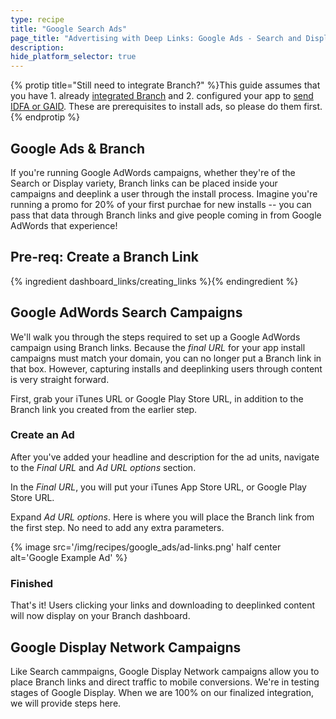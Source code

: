 ```yaml
---
type: recipe
title: "Google Search Ads"
page_title: "Advertising with Deep Links: Google Ads - Search and Display"
description: 
hide_platform_selector: true
---
```


{% protip title="Still need to integrate Branch?" %}This guide assumes that you have 1. already [integrated Branch](/recipes/quickstart_guide/ios/) and 2. configured your app to [send IDFA or GAID](/recipes/submitting_apps/ios/). These are prerequisites to install ads, so please do them first.
{% endprotip %}

## Google Ads & Branch

If you're running Google AdWords campaigns, whether they're of the Search or Display variety, Branch links can be placed inside your campaigns and deeplink a user through the install process. Imagine you're running a promo for 20% of your first purchae for new installs -- you can pass that data through Branch links and give people coming in from Google AdWords that experience!

## Pre-req: Create a Branch Link

{% ingredient dashboard_links/creating_links %}{% endingredient %}

## Google AdWords Search Campaigns

We'll walk you through the steps required to set up a Google AdWords campaign using Branch links. Because the *final URL* for your app install campaigns must match your domain, you can no longer put a Branch link in that box. However, capturing installs and deeplinking users through content is very straight forward.

First, grab your iTunes URL or Google Play Store URL, in addition to the Branch link you created from the earlier step.

### Create an Ad

After you've added your headline and description for the ad units, navigate to the *Final URL* and *Ad URL options* section.

In the *Final URL*, you will put your iTunes App Store URL, or Google Play Store URL. 

Expand *Ad URL options*. Here is where you will place the Branch link from the first step. No need to add any extra parameters.

{% image src='/img/recipes/google_ads/ad-links.png' half center alt='Google Example Ad' %}

### Finished

That's it! Users clicking your links and downloading to deeplinked content will now display on your Branch dashboard.

## Google Display Network Campaigns

Like Search cammpaigns, Google Display Network campaigns allow you to place Branch links and direct traffic to mobile conversions. We're in testing stages of Google Display. When we are 100% on our finalized integration, we will provide steps here.